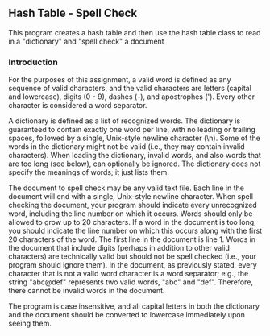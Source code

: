 ## Hash Table - Spell Check
This program creates a hash table and then use the hash table class to read in a "dictionary" and "spell check" a document

### Introduction
For the purposes of this assignment, a valid word is defined as any sequence of valid characters, and the valid characters are letters (capital and lowercase), digits (0 - 9), dashes (-), and apostrophes ('). Every other character is considered a word separator.

A dictionary is defined as a list of recognized words. The dictionary is guaranteed to contain exactly one word per line, with no leading or trailing spaces, followed by a single, Unix-style newline character (\n). Some of the words in the dictionary might not be valid (i.e., they may contain invalid characters). When loading the dictionary, invalid words, and also words that are too long (see below), can optionally be ignored. The dictionary does not specify the meanings of words; it just lists them.

The document to spell check may be any valid text file. Each line in the document will end with a single, Unix-style newline character. When spell checking the document, your program should indicate every unrecognized word, including the line number on which it occurs. Words should only be allowed to grow up to 20 characters. If a word in the document is too long, you should indicate the line number on which this occurs along with the first 20 characters of the word. The first line in the document is line 1. Words in the document that include digits (perhaps in addition to other valid characters) are technically valid but should not be spell checked (i.e., your program should ignore them). In the document, as previously stated, every character that is not a valid word character is a word separator; e.g., the string "abc@def" represents two valid words, "abc" and "def". Therefore, there cannot be invalid words in the document.

The program is case insensitive, and all capital letters in both the dictionary and the document should be converted to lowercase immediately upon seeing them.
